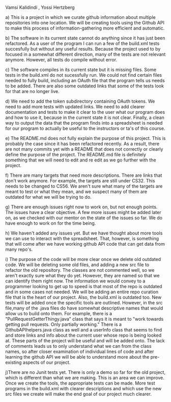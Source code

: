Vamsi Kalidindi , Yossi Hertzberg

a) This is a project in which we curate github information about multiple repositories into one location. We will be creating tools using the Github API to make this process of information-gathering more efficient and automatic.

b) The software in its current state cannot do anything since it has just been refactored. As a user of the program I can run a few of the build.xml tests succesfully but without any useful results. Because the project used to by focused in a somewhat different direction, many of the tests are not relevant anymore. However, all tests do compile without error. 

c) The software compiles in its current state but it is missing files. Some tests in the build.xml do not sucessfully run. We could not find certain files needed to fully build, including an OAuth file that the program tells us needs to be added. There are also some outdated links that some of the tests look for that are no longer live.

d) We need to add the token subdirectory containing OAuth tokens. We need to add more tests with updated links. We need to add clearer documentation and tests to make it clear to the user what our program does and how to use it, because in the current state it is not clear. Finally, a clean way to output the data that the program finds into a spreadsheet is needed for our program to actually be useful to the instructors or ta's of this course.

e) The README.md does not fully explain the purpose of this project. This is probably the case since it has been refactored recently. As a result, there are not many commits yet with a README that does not correctly or clearly define the purpose of the project. The README.md file is definitely something that we will need to edit and re edit as we go further with the project.

f) There are many targets that need more descriptions. There are links that don't work anymore. For example, the targets are still under CS32. This needs to be changed to CS56. We aren't sure what many of the targets are meant to test or what they mean, and we suspect many of them are outdated for what we will be trying to do.

g) There are enough issues right now to work on, but not enough points. The issues have a clear objective. A few more issues might be added later on, as we checked with our mentor on the state of the issues so far. We do have enough to work on for the time being.

h) We haven't added any issues yet. But we have thought about more tools we can use to interact with the spreadsheet. That, however, is something that will come after we have working github API code that can get data from many repo's.

i) The purpose of the code will be more clear once we delete old outdated code. We will be deleting some old files, and adding a new src file to refactor the old repository. The classes are not commented well, so we aren't exactly sure what they do yet. However, they are named so that we can identify them right now. The information we would convey to a programmer looking to get up to speed is that most of the repo is outdated and in some cases not needed. We will be adding an entire repo curation file that is the heart of our project. Also, the build.xml is outdated too. New tests will be added once the specific tools are outlined. However, in the src file,many of the .java files do have somewhat descriptive names that would allow us to build onto them. For example, there is a "PullRequestGetterThingy.java" class that says it is meant to "work towards getting pull requests. Only partially working." There is a GithubAPIhelpers.java class as well and a userInfo class that seems to find and store links and info about the current user whose repo is being looked at. These parts of the project will be useful and will be added onto. The lack of comments leads us to only understand what we can from the class names, so after closer examination of individual lines of code and after learning the github API we will be able to understand more about the pre-existing aspects of our project. 


j)There are no Junit tests yet. There is only a demo so far for the old project, which is different than what we are making. This is an area we can improve. Once we create the tools, the appropriate tests can be made. More test programs in the build.xml with clearer descriptions and which use the new src files we create will make the end goal of our project much clearer.
